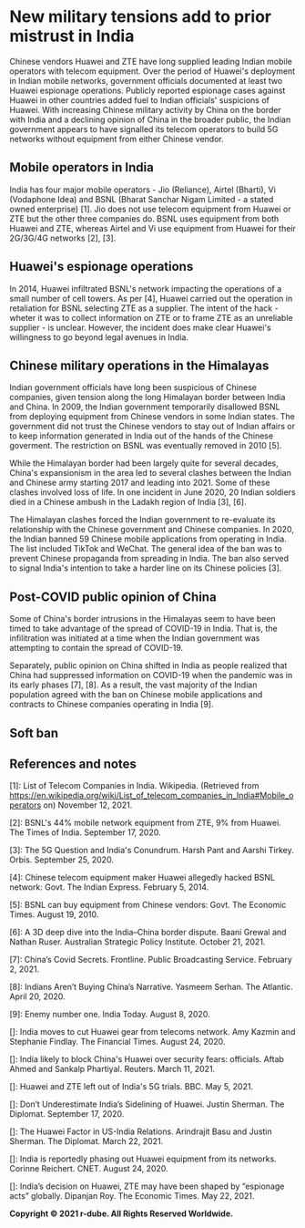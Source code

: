 # New military tensions add to prior mistrust in India
Chinese vendors Huawei and ZTE have long supplied leading Indian mobile operators with telecom equipment.
Over the period of Huawei's deployment in Indian mobile networks, government officials documented at least two Huawei espionage operations.
Publicly reported espionage cases against Huawei in other countries added fuel to Indian officials' suspicions of Huawei.
With increasing Chinese military activity by China on the border with India and a declining opinion of China in the broader public, the Indian government appears to have signalled its telecom operators to build 5G networks without equipment from either Chinese vendor.

## Mobile operators in India
India has four major mobile operators - Jio (Reliance), Airtel (Bharti), Vi (Vodaphone Idea) and BSNL (Bharat Sanchar Nigam Limited - a stated owned enterprise) \[1\].
Jio does not use telecom equipment from Huawei or ZTE but the other three companies do.
BSNL uses equipment from both Huawei and ZTE, whereas Airtel and Vi use equipment from Huawei for their 2G/3G/4G networks \[2\], \[3\].

## Huawei's espionage operations
In 2014, Huawei infiltrated BSNL's network impacting the operations of a small number of cell towers.
As per \[4\], Huawei carried out the operation in retaliation for BSNL selecting ZTE as a supplier. 
The intent of the hack - wheter it was to collect information on ZTE or to frame ZTE as an unreliable supplier - is unclear.
However, the incident does make clear Huawei's willingness to go beyond legal avenues in India.

## Chinese military operations in the Himalayas
Indian government officials have long been suspicious of Chinese companies, given tension along the long Himalayan border between India and China.
In 2009, the Indian government temporarily disallowed BSNL from deploying equipment from Chinese vendors in some Indian states.
The government did not trust the Chinese vendors to stay out of Indian affairs or to keep information generated in India out of the hands of the Chinese goverment.
The restriction on BSNL was eventually removed in 2010 \[5\].

While the Himalayan border had been largely quite for several decades, China's expansionism in the area led to several clashes between the Indian and Chinese army starting 2017 and leading into 2021.
Some of these clashes involved loss of life.
In one incident in June 2020, 20 Indian soldiers died in a Chinese ambush in the Ladakh region of India \[3\], \[6\].

The Himalayan clashes forced the Indian government to re-evaluate its relationship with the Chinese government and Chinese companies.
In 2020, the Indian banned 59 Chinese mobile applications from operating in India. 
The list included TikTok and WeChat.
The general idea of the ban was to prevent Chinese propaganda from spreading in India.
The ban also served to signal India's intention to take a harder line on its Chinese policies \[3\].

## Post-COVID public opinion of China 
Some of China's border intrusions in the Himalayas seem to have been timed to take advantage of the spread of COVID-19 in India.
That is, the infilitration was initiated at a time when the Indian government was attempting to contain the spread of COVID-19.

Separately, public opinion on China shifted in India as people realized that China had suppressed information on COVID-19 when the pandemic was in its early phases \[7\], \[8\].
As a result, the vast majority of the Indian population agreed with the ban on Chinese mobile applications and contracts to Chinese companies operating in India \[9\].

## Soft ban

## References and notes
\[1\]: List of Telecom Companies in India. Wikipedia. (Retrieved from https://en.wikipedia.org/wiki/List_of_telecom_companies_in_India#Mobile_operators on) November 12, 2021.

\[2\]: BSNL's 44% mobile network equipment from ZTE, 9% from Huawei. The Times of India. September 17, 2020.

\[3\]: The 5G Question and India's Conundrum. Harsh Pant and Aarshi Tirkey. Orbis. September 25, 2020.


\[4\]: Chinese telecom equipment maker Huawei allegedly hacked BSNL network: Govt. The Indian Express. February 5, 2014.

\[5\]: BSNL can buy equipment from Chinese vendors: Govt. The Economic Times. August 19, 2010.

\[6\]: A 3D deep dive into the India–China border dispute. Baani Grewal and Nathan Ruser. Australian Strategic Policy Institute. October 21, 2021.

\[7\]: China’s Covid Secrets. Frontline. Public Broadcasting Service. February 2, 2021.

\[8\]: Indians Aren’t Buying China’s Narrative. Yasmeem Serhan. The Atlantic. April 20, 2020.

\[9\]: Enemy number one. India Today. August 8, 2020.

\[\]: India moves to cut Huawei gear from telecoms network. Amy Kazmin and Stephanie Findlay. The Financial Times. August 24, 2020.

\[\]: India likely to block China's Huawei over security fears: officials. Aftab Ahmed and Sankalp Phartiyal. Reuters. March 11, 2021.

\[\]: Huawei and ZTE left out of India's 5G trials. BBC. May 5, 2021.

\[\]: Don’t Underestimate India’s Sidelining of Huawei. Justin Sherman. The Diplomat. September 17, 2020.

\[\]: The Huawei Factor in US-India Relations. Arindrajit Basu and Justin Sherman. The Diplomat. March 22, 2021.

\[\]: India is reportedly phasing out Huawei equipment from its networks. Corinne Reichert. CNET. August 24, 2020.

\[\]: India’s decision on Huawei, ZTE may have been shaped by “espionage acts” globally. Dipanjan Roy. The Economic Times. May 22, 2021.

**Copyright © 2021 r-dube. All Rights Reserved Worldwide.**